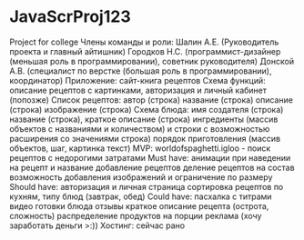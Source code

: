 # JavaScrProj123
Project for college
Члены команды и роли:
Шалин А.Е. (Руководитель проекта и главный айтишник)
Городков Н.С. (программист-дизайнер (меньшая роль в программировании), советник руководителя)
Донской А.В. (специалист по верстке (большая роль в программировании), координатор)
Приложение: сайт-книга рецептов
Схема функций: описание рецептов с картинками, авторизация и личный кабинет (попозже)
Список рецептов: автор (строка)
название (строка)
описание (строка)
изображение (строка)
Схема блюда: имя создателя (строка)
название (строка), краткое описание (строка)
ингредиенты (массив объектов с названиями и количеством) и строки с возможностью расширения со значениями строка)
порядок приготовления (массив объектов, шаг, картинка текст)
MVP: worldofspaghetti.igloo - поиск рецептов с недорогими затратами
Must have:
анимации при наведении на рецепт и название
добавление рецептов
деление рецептов на состав
возможность добавления изображений и ограничение по размеру
Should have:
авторизация и личная страница
сортировка рецептов по кухням, типу блюд (завтрак, обед)
Could have:
пасхалка с титрами
видео готовки блюда
отзывы
краткое описание рецепта (острота, сложность)
распределение продуктов на порции
реклама (хочу заработать деньги >:))
Хостинг: сейчас рано
